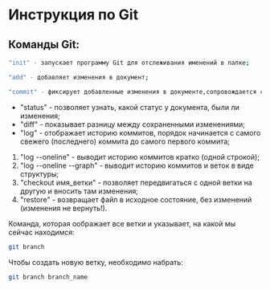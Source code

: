# Инструкция по Git

## Команды Git:
```sh
"init" - запускает программу Git для отслеживания именений в папке;
```
```sh
"add" - добавляет изменения в документ;
```
```sh
"commit" - фиксирует добавленные изменения в документе,сопровождается сообщением;
 ```

* "status" - позволяет узнать, какой статус у документа, были ли изменения;
* "diff" - показывает разницу между сохраненными изменениями;
* "log" - отображает историю коммитов, порядок начинается с самого свежего (последнего) коммита до самого первого коммита;

1. "log --oneline" - выводит историю коммитов кратко (одной строкой);
2. "log --oneline --graph" - выводит историю коммитов и веток в виде структуры;
3. "checkout имя_ветки" - позволяет передвигаться с одной ветки на другую и вносить там изменения;
4. "restore" - возвращает файл в исходное состояние, без изменений (изменения не вернуть!).

Команда, которая оображает все ветки и указывает, на какой мы сейчас находимся:
```sh
git branch
```
Чтобы создать новую ветку, необходимо набрать:
```sh
git branch branch_name
```


